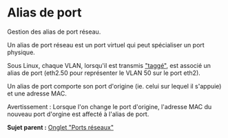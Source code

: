 Alias de port
=============

Gestion des alias de port réseau.

Un alias de port réseau est un port virtuel qui peut spécialiser un port
physique.

Sous Linux, chaque VLAN, lorsqu'il est transmis
["taggé"](glossary/tagged_vlan.html), est associé un alias de port
(eth2.50 pour représenter le VLAN 50 sur le port eth2).

Un alias de port comporte son port d'origine (ie. celui sur lequel il
s'appuie) et une adresse MAC.

Avertissement : Lorsque l'on change le port d'origine, l'adresse MAC du
nouveau port d'orgine est affecté à l'alias de port.

**Sujet parent :** [Onglet "Ports
réseaux"](../glpi/inventory_network_connection.html "Gestion des ports réseaux pour les éléments d'inventaire")
